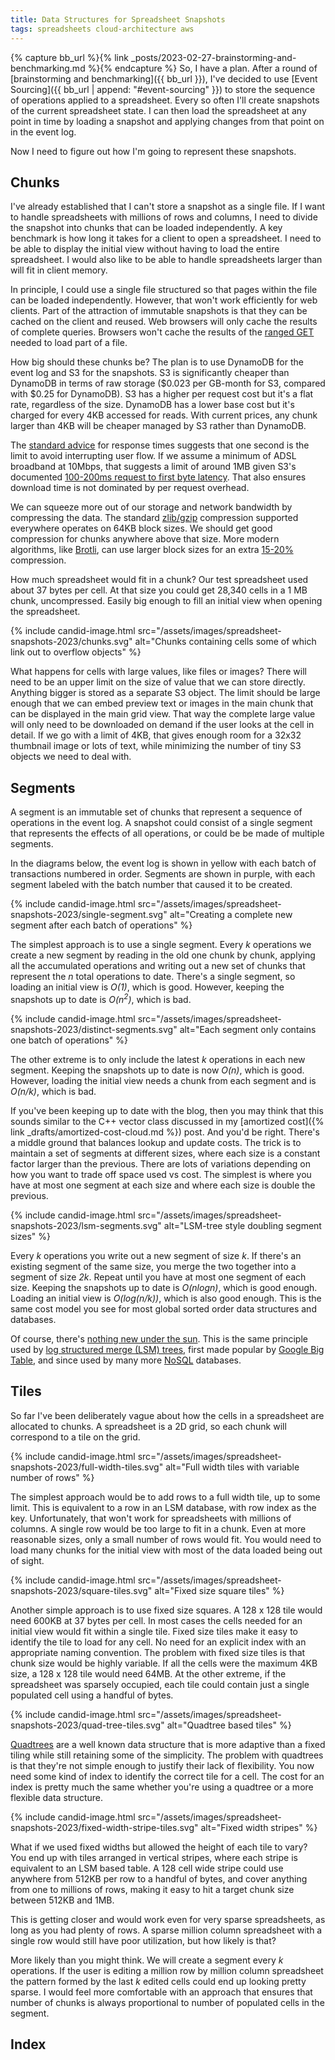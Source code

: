 ```yaml
---
title: Data Structures for Spreadsheet Snapshots
tags: spreadsheets cloud-architecture aws
---
```


{% capture bb_url %}{% link _posts/2023-02-27-brainstorming-and-benchmarking.md %}{% endcapture %}
So, I have a plan. After a round of [brainstorming and benchmarking]({{ bb_url }}), I've decided to use [Event Sourcing]({{ bb_url | append: "#event-sourcing" }}) to store the sequence of operations applied to a spreadsheet. Every so often I'll create snapshots of the current spreadsheet state. I can then load the spreadsheet at any point in time by loading a snapshot and applying changes from that point on in the event log. 

Now I need to figure out how I'm going to represent these snapshots. 

## Chunks

I've already established that I can't store a snapshot as a single file. If I want to handle spreadsheets with millions of rows and columns, I need to divide the snapshot into chunks that can be loaded independently. A key benchmark is how long it takes for a client to open a spreadsheet. I need to be able to display the initial view without having to load the entire spreadsheet. I would also like to be able to handle spreadsheets larger than will fit in client memory.

In principle, I could use a single file structured so that pages within the file can be loaded independently. However, that won't work efficiently for web clients. Part of the attraction of immutable snapshots is that they can be cached on the client and reused. Web browsers will only cache the results of complete queries. Browsers won't cache the results of the [ranged GET](https://developer.mozilla.org/en-US/docs/Web/HTTP/Range_requests) needed to load part of a file. 

How big should these chunks be? The plan is to use DynamoDB for the event log and S3 for the snapshots. S3 is significantly cheaper than DynamoDB in terms of raw storage ($0.023 per GB-month for S3, compared with $0.25 for DynamoDB). S3 has a higher per request cost but it's a flat rate, regardless of the size. DynamoDB has a lower base cost but it's charged for every 4KB accessed for reads.  With current prices, any chunk larger than 4KB will be cheaper managed by S3 rather than DynamoDB. 

The [standard advice](https://www.nngroup.com/articles/response-times-3-important-limits/) for response times suggests that one second is the limit to avoid interrupting user flow. If we assume a minimum of ADSL broadband at 10Mbps, that suggests a limit of around 1MB given S3's documented [100-200ms request to first byte latency](https://docs.aws.amazon.com/AmazonS3/latest/userguide/optimizing-performance.html). That also ensures download time is not dominated by per request overhead.

We can squeeze more out of our storage and network bandwidth by compressing the data. The standard [zlib/gzip](https://www.zlib.net/zlib.html) compression supported everywhere operates on 64KB block sizes. We should get good compression for chunks anywhere above that size. More modern algorithms, like [Brotli](https://github.com/google/brotli), can use larger block sizes for an extra [15-20%](https://en.wikipedia.org/wiki/Brotli) compression. 

How much spreadsheet would fit in a chunk? Our test spreadsheet used about 37 bytes per cell. At that size you could get 28,340 cells in a 1 MB chunk, uncompressed. Easily big enough to fill an initial view when opening the spreadsheet. 

{% include candid-image.html src="/assets/images/spreadsheet-snapshots-2023/chunks.svg" alt="Chunks containing cells some of which link out to overflow objects" %}

What happens for cells with large values, like files or images? There will need to be an upper limit on the size of value that we can store directly. Anything bigger is stored as a separate S3 object. The limit should be large enough that we can embed preview text or images in the main chunk that can be displayed in the main grid view. That way the complete large value will only need to be downloaded on demand if the user looks at the cell in detail. If we go with a limit of 4KB, that gives enough room for a 32x32 thumbnail image or lots of text, while minimizing the number of tiny S3 objects we need to deal with.



## Segments

A segment is an immutable set of chunks that represent a sequence of operations in the event log. A snapshot could consist of a single segment that represents the effects of all operations, or could be be made of multiple segments. 

In the diagrams below, the event log is shown in yellow with each batch of transactions numbered in order. Segments are shown in purple, with each segment labeled with the batch number that caused it to be created.

{% include candid-image.html src="/assets/images/spreadsheet-snapshots-2023/single-segment.svg" alt="Creating a complete new segment after each batch of operations" %}

The simplest approach is to use a single segment. Every *k* operations we create a new segment by reading in the old one chunk by chunk, applying all the accumulated operations and writing out a new set of chunks that represent the *n* total operations to date. There's a single segment, so loading an initial view is *O(1)*, which is good. However, keeping the snapshots up to date is *O(n<sup>2</sup>)*, which is bad.

{% include candid-image.html src="/assets/images/spreadsheet-snapshots-2023/distinct-segments.svg" alt="Each segment only contains one batch of operations" %}

The other extreme is to only include the latest *k* operations in each new segment. Keeping the snapshots up to date is now *O(n)*, which is good. However, loading the initial view needs a chunk from each segment and is *O(n/k)*, which is bad.

If you've been keeping up to date with the blog, then you may think that this sounds similar to the C++ vector class discussed in my [amortized cost]({% link _drafts/amortized-cost-cloud.md %}) post. And you'd be right. There's a middle ground that balances lookup and update costs. The trick is to maintain a set of segments at different sizes, where each size is a constant factor larger than the previous. There are lots of variations depending on how you want to trade off space used vs cost. The simplest is where you have at most one segment at each size and where each size is double the previous.

{% include candid-image.html src="/assets/images/spreadsheet-snapshots-2023/lsm-segments.svg" alt="LSM-tree style doubling segment sizes" %}

Every *k* operations you write out a new segment of size *k*. If there's an existing segment of the same size, you merge the two together into a segment of size *2k*. Repeat until you have at most one segment of each size. Keeping the snapshots up to date is *O(nlogn)*, which is good enough. Loading an initial view is *O(log(n/k))*, which is also good enough. This is the same cost model you see for most global sorted order data structures and databases.

Of course, there's [nothing new under the sun](https://www.dictionary.com/browse/nothing-new-under-the-sun). This is the same principle used by [log structured merge (LSM) trees](http://www.benstopford.com/2015/02/14/log-structured-merge-trees/), first made popular by [Google Big Table](http://static.googleusercontent.com/media/research.google.com/en//archive/bigtable-osdi06.pdf), and since used by many more [NoSQL](https://en.wikipedia.org/wiki/NoSQL) databases.

## Tiles

So far I've been deliberately vague about how the cells in a spreadsheet are allocated to chunks. A spreadsheet is a 2D grid, so each chunk will correspond to a tile on the grid. 

{% include candid-image.html src="/assets/images/spreadsheet-snapshots-2023/full-width-tiles.svg" alt="Full width tiles with variable number of rows" %}

The simplest approach would be to add rows to a full width tile, up to some limit. This is equivalent to a row in an LSM database, with row index as the key. Unfortunately, that won't work for spreadsheets with millions of columns. A single row would be too large to fit in a chunk. Even at more reasonable sizes, only a small number of rows would fit. You would need to load many chunks for the initial view with most of the data loaded being out of sight.

{% include candid-image.html src="/assets/images/spreadsheet-snapshots-2023/square-tiles.svg" alt="Fixed size square tiles" %}

Another simple approach is to use fixed size squares. A 128 x 128 tile would need 600KB at 37 bytes per cell. In most cases the cells needed for an initial view would fit within a single tile. Fixed size tiles make it easy to identify the tile to load for any cell. No need for an explicit index with an appropriate naming convention. The problem with fixed size tiles is that chunk size would be highly variable. If all the cells were the maximum 4KB size, a 128 x 128 tile would need 64MB. At the other extreme, if the spreadsheet was sparsely occupied, each tile could contain just a single populated cell using a handful of bytes.

{% include candid-image.html src="/assets/images/spreadsheet-snapshots-2023/quad-tree-tiles.svg" alt="Quadtree based tiles" %}

[Quadtrees](https://en.wikipedia.org/wiki/Quadtree) are a well known data structure that is more adaptive than a fixed tiling while still retaining some of the simplicity. The problem with quadtrees is that they're not simple enough to justify their lack of flexibility. You now need some kind of index to identify the correct tile for a cell. The cost for an index is pretty much the same whether you're using a quadtree or a more flexible data structure.

{% include candid-image.html src="/assets/images/spreadsheet-snapshots-2023/fixed-width-stripe-tiles.svg" alt="Fixed width stripes" %}

What if we used fixed widths but allowed the height of each tile to vary? You end up with tiles arranged in vertical stripes, where each stripe is equivalent to an LSM based table. A 128 cell wide stripe could use anywhere from 512KB per row to a handful of bytes, and cover anything from one to millions of rows, making it easy to hit a target chunk size between 512KB and 1MB. 

This is getting closer and would work even for very sparse spreadsheets, as long as you had plenty of rows. A sparse million column spreadsheet with a single row would still have poor utilization, but how likely is that? 

More likely than you might think. We will create a segment every *k* operations. If the user is editing a million row by million column spreadsheet the pattern formed by the last *k* edited cells could end up looking pretty sparse. I would feel more comfortable with an approach that ensures that number of chunks is always proportional to number of populated cells in the segment. 

## Index
